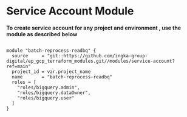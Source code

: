 # Service Account Module

**To create service account for any project and environment , use the module as described below**


```

module "batch-reprocess-readbq" {
  source     = "git::https://github.com/ingka-group-digital/ep_gcp_terraform_modules.git//modules/service-account?ref=main"
  project_id = var.project_name
  name       = "batch-reprocess-readbq"
  roles = [
    "roles/bigquery.admin",
    "roles/bigquery.dataOwner",
    "roles/bigquery.user"
  ]
}

```